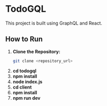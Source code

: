 # TodoGQL

This project is built using GraphQL and React.

## How to Run

1. **Clone the Repository:**
   ```bash
   git clone <repository_url>
2. **cd todogql**
3. **npm install**
4. **node index.js**
5. **cd client**
6. **npm install**
7. **npm run dev**
